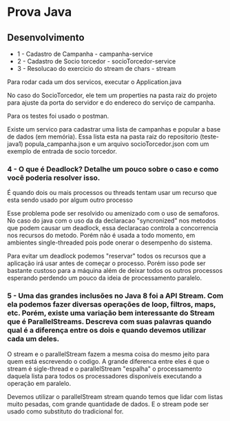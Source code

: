 # Prova Java

## Desenvolvimento

* 1 - Cadastro de Campanha - campanha-service
* 2 - Cadastro de Socio torcedor - socioTorcedor-service
* 3 - Resolucao do exercicio do stream de chars - stream

Para rodar cada um dos servicos, executar o Application.java

No caso do SocioTorcedor, ele tem um properties na pasta raiz do projeto para ajuste da porta do servidor e do endereco do serviço de campanha.

Para os testes foi usado o postman. 

Existe um servico para cadastrar uma lista de campanhas e popular a base de dados (em memória). Essa lista esta na pasta raiz do repositorio (teste-java1) popula_campanha.json e um arquivo socioTorcedor.json com um exemplo de entrada de socio torcedor.

### 4 - O que é Deadlock? Detalhe um pouco sobre o caso e como você poderia resolver isso.

É quando dois ou mais processos ou threads tentam usar um recurso que esta sendo usado por algum outro processo

Esse problema pode ser resolvido ou amenizado com o uso de semaforos. 
No caso do java com o uso da da declaracao "syncronized" nos metodos que podem causar um deadlock, essa declaracao controla a concorrencia nos recursos do metodo. 
Porém não é usada a todo momento, em ambientes single-threaded pois pode onerar o desempenho do sistema. 

Para evitar um deadlock podemos "reservar" todos os recursos que a aplicação irá usar antes de começar o processo. Porém isso pode ser bastante custoso para a máquina além de deixar todos os outros processos esperando perdendo um pouco da ideia de processamento paralelo.


### 5 - Uma das grandes inclusões no Java 8 foi a API Stream. Com ela podemos fazer diversas operações de loop, filtros, maps, etc. Porém, existe uma variação bem interessante do Stream que é ParallelStreams. Descreva com suas palavras quando qual é a diferença entre os dois e quando devemos utilizar cada um deles.

O stream e o parallelStream fazem a mesma coisa do mesmo jeito para quem está escrevendo o codigo. 
A grande diferenca entre eles é que o stream é sigle-thread e o parallelStream "espalha" o processamento daquela lista para todos os processadores disponiveis executando a operação em paralelo. 
  
Devemos utilizar o parallelStream stream quando temos que lidar com listas muito pesadas, com grande quantidade de dados. E o stream pode ser usado como substituto do tradicional for. 
